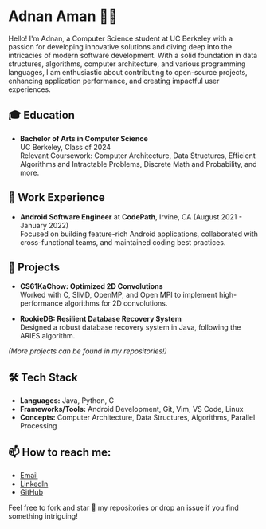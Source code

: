 # Adnan Aman 👨‍💻

Hello! I'm Adnan, a Computer Science student at UC Berkeley with a passion for developing innovative solutions and diving deep into the intricacies of modern software development. With a solid foundation in data structures, algorithms, computer architecture, and various programming languages, I am enthusiastic about contributing to open-source projects, enhancing application performance, and creating impactful user experiences.

## 🎓 Education

- **Bachelor of Arts in Computer Science**  
  UC Berkeley, Class of 2024  
  Relevant Coursework: Computer Architecture, Data Structures, Efficient Algorithms and Intractable Problems, Discrete Math and Probability, and more.

## 💼 Work Experience

- **Android Software Engineer** at **CodePath**, Irvine, CA (August 2021 - January 2022)  
  Focused on building feature-rich Android applications, collaborated with cross-functional teams, and maintained coding best practices.

## 🚀 Projects

- **CS61KaChow: Optimized 2D Convolutions**  
  Worked with C, SIMD, OpenMP, and Open MPI to implement high-performance algorithms for 2D convolutions.

- **RookieDB: Resilient Database Recovery System**  
  Designed a robust database recovery system in Java, following the ARIES algorithm.

_(More projects can be found in my repositories!)_

## 🛠️ Tech Stack

- **Languages:** Java, Python, C
- **Frameworks/Tools:** Android Development, Git, Vim, VS Code, Linux
- **Concepts:** Computer Architecture, Data Structures, Algorithms, Parallel Processing

## 📫 How to reach me:

- [Email](mailto:adnan_aman@berkeley.edu)
- [LinkedIn](https://linkedin.com/in/adnan-aman)
- [GitHub](https://github.com/plsBoost)

Feel free to fork and star 🌟 my repositories or drop an issue if you find something intriguing!

